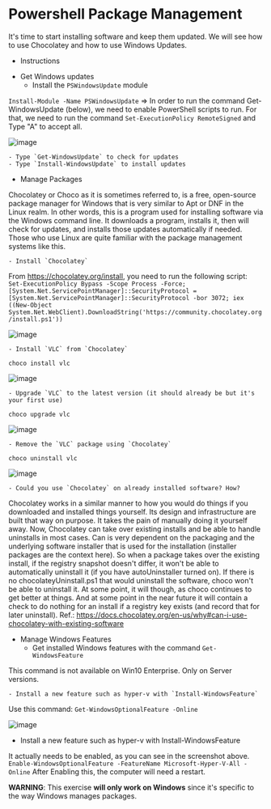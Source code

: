 # Powershell Package Management

It's time to start installing software and keep them updated. We will see how to use Chocolatey and how to use Windows Updates.

* Instructions

- Get Windows updates
    - Install the `PSWindowsUpdate` module

`Install-Module -Name PSWindowsUpdate`
=> In order to run the command Get-WindowsUpdate (below), we need to enable PowerShell scripts to run. For that, we need to run the command `Set-ExecutionPolicy RemoteSigned` and Type "A" to accept all. 

![image](https://github.com/gustavoalito/BeCode/assets/133368766/030d6b17-8979-4c73-be6c-4f49075d40c8)

    - Type `Get-WindowsUpdate` to check for updates
    - Type `Install-WindowsUpdate` to install updates

- Manage Packages

Chocolatey or Choco as it is sometimes referred to, is a free, open-source package manager for Windows that is very similar to Apt or DNF in the Linux realm. In other words, this is a program used for installing software via the Windows command line. It downloads a program, installs it, then will check for updates, and installs those updates automatically if needed. Those who use Linux are quite familiar with the package management systems like this.

    - Install `Chocolatey`

From https://chocolatey.org/install, you need to run the following script: `Set-ExecutionPolicy Bypass -Scope Process -Force; [System.Net.ServicePointManager]::SecurityProtocol = [System.Net.ServicePointManager]::SecurityProtocol -bor 3072; iex ((New-Object System.Net.WebClient).DownloadString('https://community.chocolatey.org/install.ps1'))`

![image](https://github.com/gustavoalito/BeCode/assets/133368766/44b0eec5-bc02-4d8a-83db-c2cb1fca0219)

    - Install `VLC` from `Chocolatey`
`choco install vlc`

![image](https://github.com/gustavoalito/BeCode/assets/133368766/c8f5e4a2-e63c-4563-b609-b6a32a2a0da7)

    - Upgrade `VLC` to the latest version (it should already be but it's your first use)

`choco upgrade vlc`

![image](https://github.com/gustavoalito/BeCode/assets/133368766/0bddacbc-4b07-4fc2-a12a-b5c346a2bf26)

    - Remove the `VLC` package using `Chocolatey`

`choco uninstall vlc`

![image](https://github.com/gustavoalito/BeCode/assets/133368766/301fd65d-8d86-41c9-a78b-9e8474644703)

    - Could you use `Chocolatey` on already installed software? How?
Chocolatey works in a similar manner to how you would do things if you downloaded and installed things yourself. Its design and infrastructure are built that way on purpose. It takes the pain of manually doing it yourself away.
Now, Chocolatey can take over existing installs and be able to handle uninstalls in most cases. Can is very dependent on the packaging and the underlying software installer that is used for the installation (installer packages are the context here).
So when a package takes over the existing install, if the registry snapshot doesn't differ, it won't be able to automatically uninstall it (if you have autoUninstaller turned on). If there is no chocolateyUninstall.ps1 that would uninstall the software, choco won't be able to uninstall it. At some point, it will though, as choco continues to get better at things. And at some point in the near future it will contain a check to do nothing for an install if a registry key exists (and record that for later uninstall).
Ref.: https://docs.chocolatey.org/en-us/why#can-i-use-chocolatey-with-existing-software

- Manage Windows Features
    - Get installed Windows features with the command `Get-WindowsFeature`

This command is not available on Win10 Enterprise. Only on Server versions.

    - Install a new feature such as hyper-v with `Install-WindowsFeature`

Use this command: `Get-WindowsOptionalFeature -Online`

![image](https://github.com/gustavoalito/BeCode/assets/133368766/20552443-13e9-44f9-aea5-ea3c7bf7cc12)

  - Install a new feature such as hyper-v with Install-WindowsFeature

 It actually needs to be enabled, as you can see in the screenshot above.
`Enable-WindowsOptionalFeature -FeatureName Microsoft-Hyper-V-All -Online`
After Enabling this, the computer will need a restart.
       
**WARNING**: This exercise **will only work on Windows** since it's specific to the way Windows manages packages.
